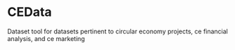 # CEData
Dataset tool for datasets pertinent to circular economy projects, ce financial analysis, and ce marketing
